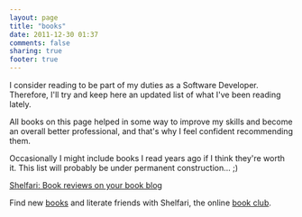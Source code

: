 ```yaml
---
layout: page
title: "books"
date: 2011-12-30 01:37
comments: false
sharing: true
footer: true
---
```



I consider reading to be part of my duties as a Software Developer.
Therefore, I'll try and keep here an updated list of what I've been reading lately.

All books on this page helped in some way to improve my skills and become an overall better professional, and that's why I feel confident recommending them.

Occasionally I might include books I read years ago if I think they're worth it. This list will probably be under permanent construction... ;)

<div id="ShelfariWidget111594">
    <a href='http://www.shelfari.com/'>Shelfari: Book reviews on your book blog</a>
    <script src="http://www.shelfari.com/ws/111594/widget.js" type="text/javascript" language="javascript"></script>
    <noscript>
      <p>
        Find new <a href="http://www.shelfari.com/books">books</a> and literate friends with Shelfari, the online <a
        href="http://www.shelfari.com/">book club</a>.</p>
      <p>
      </noscript>
</div>
